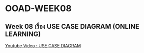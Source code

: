 # OOAD-WEEK08


## Week 08 เรื่อง USE CASE DIAGRAM (ONLINE LEARNING)


[Youtube Video : USE CASE DIAGRAM](https://youtu.be/Wy0sE6xzI-g)




